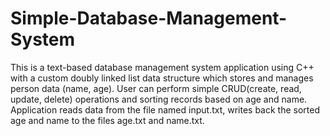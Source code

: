 # Simple-Database-Management-System

This is a text-based database management system application using C++ with a custom doubly linked list data structure which stores and manages person data (name, age). User can perform simple CRUD(create, read, update, delete) operations and sorting records based on age and name. Application reads data from the file named input.txt, writes back the sorted age and name to the files age.txt and name.txt.
